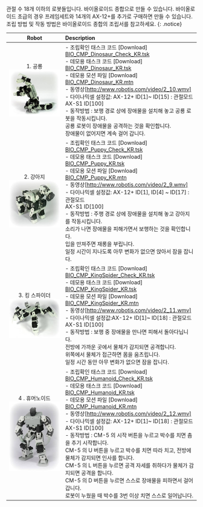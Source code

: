 관절 수 18개 이하의 로봇들입니다. 바이올로이드 종합으로 만들 수 있습니다. 바이올로이드 초급의 경우 프레임세트와 14개의 AX-12+를 추가로 구매하면 만들 수 있습니다. 조립 방법 및 작동 방법은 바이올로이드 종합의 조립서를 참고하세요.
{: .notice}

|Robot|Description|
| :---: | :--- |
|1. 공룡  <br />![](/assets/images/edu/bioloid/dinosaur_kr.jpg)|- 조립확인 태스크 코드 [Download] [BIO_CMP_Dinosaur_Check_KR.tsk]<br/>- 데모용 태스크 코드 [Download] [BIO_CMP_Dinosaur_KR.tsk]<br/>- 데모용 모션 파일 [Download] [BIO_CMP_Dinosaur_KR.mtn]<br/>- 동영상[http://www.robotis.com/video/2_10.wmv]<br/>- 다이나믹셀 설정값: AX-12+ ID[1]~ ID[15] : 관절모드 <br/> AX-S1 ID[100] <br/>- 동작방법 : 보행 경로 상에 장애물을 설치해 놓고 공룡 로봇을 작동시킵니다. <br/> 공룡 로봇이 장애물을 공격하는 것을 확인합니다. <br/> 장애물이 없어지면 계속 걸어 갑니다.|
|2. 강아지   <br />![](/assets/images/edu/bioloid/dog_kr.jpg)|- 조립확인 태스크 코드 [Download] [BIO_CMP_Puppy_Check_KR.tsk]<br/>- 데모용 태스크 코드 [Download] [BIO_CMP_Puppy_KR.tsk]<br/>- 데모용 모션 파일 [Download] [BIO_CMP_Puppy_KR.mtn]<br/>- 동영상[http://www.robotis.com/video/2_9.wmv]<br/>- 다이나믹셀 설정값: AX-12+ ID[1], ID[4] ~ ID[17] : 관절모드 <br/> AX-S1 ID[100] <br/> - 동작방법 : 주행 경로 상에 장애물을 설치해 놓고 강아지를 작동시킵니다. <br/> 소리가 나면 장애물을 피해가면서 보행하는 것을 확인합니다.<br/> 입을 만져주면 재롱을 부립니다.<br/> 일정 시간이 지나도록 아무 변화가 없으면 앉아서 잠을 잡니다.|
|3. 킹 스파이더  <br />![](/assets/images/edu/bioloid/kingspider_kr.jpg)|- 조립확인 태스크 코드 [Download] [BIO_CMP_KingSpider_Check_KR.tsk]<br/>- 데모용 태스크 코드 [Download] [BIO_CMP_KingSpider_KR.tsk]<br/>- 데모용 모션 파일 [Download] [BIO_CMP_KingSpider_KR.mtn]<br/>- 동영상[http://www.robotis.com/video/2_11.wmv]<br/>- 다이나믹셀 설정값:AX-12+ ID[1]~ ID[18] : 관절모드 <br/> AX-S1 ID[100] <br/>- 동작방법 : 보행 중 장애물을 만나면 피해서 돌아다닙니다. <br/> 전방에 가까운 곳에서 물체가 감지되면 공격합니다.<br/> 위쪽에서 물체가 접근하면 몸을 움츠립니다.<br/> 일정 시간 동안 아무 변화가 없으면 잠을 잡니다.|
|4 . 휴머노이드   <br />![](/assets/images/edu/bioloid/humanoid_kr.jpg)|- 조립확인 태스크 코드 [Download] [BIO_CMP_Humanoid_Check_KR.tsk]<br/>- 데모용 태스크 코드 [Download] [BIO_CMP_Humanoid_KR.tsk]<br/>- 데모용 모션 파일 [Download] [BIO_CMP_Humanoid_KR.mtn]<br/> - 동영상[http://www.robotis.com/video/2_12.wmv]<br/>- 다이나믹셀 설정값: AX-12+ ID[1]~ ID[18] : 관절모드 <br/> AX-S1 ID[100] <br/>- 동작방법 : CM-5 의 시작 버튼을 누르고 박수를 치면 춤을 추기 시작합니다. <br/> CM-5 의 U 버튼을 누르고 박수를 치면 따라 치고, 전방에 물체가 감지되면 인사를 합니다.<br/> CM-5 의 L 버튼을 누르면 공격 자세를 취하다가 물체가 감지되면 공격을 합니다.<br/> CM-5 의 D 버튼을 누르면 스스로 장애물을 피하면서 걸어갑니다.<br/> 로봇이 누웠을 때 박수를 3번 이상 치면 스스로 일어납니다. |

[BIO_CMP_Dinosaur_Check_KR.tsk]: http://support.robotis.com/ko/baggage_files/bioloid/bio_cmp_dinosaur_check_kr.tsk
[BIO_CMP_Dinosaur_KR.tsk]: http://support.robotis.com/ko/baggage_files/bioloid/bio_cmp_dinosaur_kr.tsk
[BIO_CMP_Dinosaur_KR.mtn]: http://support.robotis.com/ko/baggage_files/bioloid/bio_cmp_dinosaur_kr.mtn
[BIO_CMP_Puppy_Check_KR.tsk]: http://support.robotis.com/ko/baggage_files/bioloid/bio_cmp_puppy_check_kr.tsk
[BIO_CMP_Puppy_KR.tsk]: http://support.robotis.com/ko/baggage_files/bioloid/bio_cmp_puppy_kr.tsk
[BIO_CMP_Puppy_KR.mtn]: http://support.robotis.com/ko/baggage_files/bioloid/bio_cmp_puppy_kr.mtn
[BIO_CMP_KingSpider_Check_KR.tsk]: http://support.robotis.com/ko/baggage_files/bioloid/bio_cmp_kingspider_check_kr.tsk
[BIO_CMP_KingSpider_KR.tsk]: http://support.robotis.com/ko/baggage_files/bioloid/bio_cmp_kingspider_kr.tsk
[BIO_CMP_KingSpider_KR.mtn]: http://support.robotis.com/ko/baggage_files/bioloid/bio_cmp_kingspider_kr.mtn
[BIO_CMP_Humanoid_Check_KR.tsk]: http://support.robotis.com/ko/baggage_files/bioloid/bio_cmp_humanoid_check_kr.tsk
[BIO_CMP_Humanoid_KR.tsk]: http://support.robotis.com/ko/baggage_files/bioloid/bio_cmp_humanoid_kr.tsk
[BIO_CMP_Humanoid_KR.mtn]: http://support.robotis.com/ko/baggage_files/bioloid/bio_cmp_humanoid_kr.mtn
